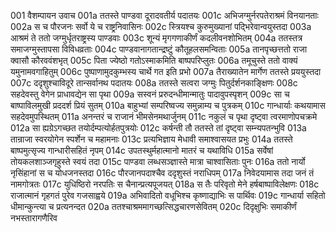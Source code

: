 001	वैशम्पायन उवाच
001a	ततस्ते पाण्डवा दूरादवतीर्य पदातयः
001c	अभिजग्मुर्नरपतेराश्रमं विनयानताः
002a	स च पौरजनः सर्वो ये च राष्ट्रनिवासिनः
002c	स्त्रियश्च कुरुमुख्यानां पद्भिरेवान्वयुस्तदा
003a	आश्रमं ते ततो जग्मुर्धृतराष्ट्रस्य पाण्डवाः
003c	शून्यं मृगगणाकीर्णं कदलीवनशोभितम्
004a	ततस्तत्र समाजग्मुस्तापसा विविधव्रताः
004c	पाण्डवानागतान्द्रष्टुं कौतूहलसमन्विताः
005a	तानपृच्छत्ततो राजा क्वासौ कौरववंशभृत्
005c	पिता ज्येष्ठो गतोऽस्माकमिति बाष्पपरिप्लुतः
006a	तमूचुस्ते ततो वाक्यं यमुनामवगाहितुम्
006c	पुष्पाणामुदकुम्भस्य चार्थे गत इति प्रभो
007a	तैराख्यातेन मार्गेण ततस्ते प्रययुस्तदा
007c	ददृशुश्चाविदूरे तान्सर्वानथ पदातयः
008a	ततस्ते सत्वरा जग्मुः पितुर्दर्शनकाङ्क्षिणः
008c	सहदेवस्तु वेगेन प्राधावद्येन सा पृथा
009a	सस्वनं प्ररुदन्धीमान्मातुः पादावुपस्पृशन्
009c	सा च बाष्पाविलमुखी प्रददर्श प्रियं सुतम्
010a	बाहुभ्यां सम्परिष्वज्य समुन्नाम्य च पुत्रकम्
010c	गान्धार्याः कथयामास सहदेवमुपस्थितम्
011a	अनन्तरं च राजानं भीमसेनमथार्जुनम्
011c	नकुलं च पृथा दृष्ट्वा त्वरमाणोपचक्रमे
012a	सा ह्यग्रेऽगच्छत तयोर्दम्पत्योर्हतपुत्रयोः
012c	कर्षन्ती तौ ततस्ते तां दृष्ट्वा सम्न्यपतन्भुवि
013a	तान्राजा स्वरयोगेन स्पर्शेन च महामनाः
013c	प्रत्यभिज्ञाय मेधावी समाश्वासयत प्रभुः
014a	ततस्ते बाष्पमुत्सृज्य गान्धारीसहितं नृपम्
014c	उपतस्थुर्महात्मानो मातरं च यथाविधि
015a	सर्वेषां तोयकलशाञ्जगृहुस्ते स्वयं तदा
015c	पाण्डवा लब्धसञ्ज्ञास्ते मात्रा चाश्वासिताः पुनः
016a	ततो नार्यो नृसिंहानां स च योधजनस्तदा
016c	पौरजानपदाश्चैव ददृशुस्तं नराधिपम्
017a	निवेदयामास तदा जनं तं नामगोत्रतः
017c	युधिष्ठिरो नरपतिः स चैनान्प्रत्यपूजयत्
018a	स तैः परिवृतो मेने हर्षबाष्पाविलेक्षणः
018c	राजात्मानं गृहगतं पुरेव गजसाह्वये
019a	अभिवादितो वधूभिश्च कृष्णाद्याभिः स पार्थिवः
019c	गान्धार्या सहितो धीमान्कुन्त्या च प्रत्यनन्दत
020a	ततश्चाश्रममागच्छत्सिद्धचारणसेवितम्
020c	दिदृक्षुभिः समाकीर्णं नभस्तारागणैरिव
